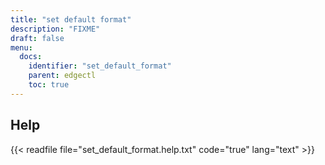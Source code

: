 ```yaml
---
title: "set default format"
description: "FIXME"
draft: false
menu:
  docs:
    identifier: "set_default_format"
    parent: edgectl
    toc: true
---
```


## Help

{{< readfile file="set_default_format.help.txt" code="true" lang="text" >}}
